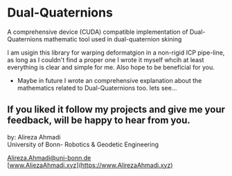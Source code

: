 # Dual-Quaternions
A comprehensive device (CUDA) compatible implementation of Dual-Quaternions mathematic tool used in dual-quaternion skining


I am usigin this library for warping deformatgion in a non-rigid ICP pipe-line, as long as I couldn't find a proper one I wrote it myself whcih at least everything is clear and simple for me. Also hope to be beneficial for you. 

* Maybe in future I wrote an comprehensive explanation about the mathematics related to Dual-Quaternions too. lets see...

If you liked it follow my projects and give me your feedback, will be happy to hear from you.
--- 
 by: Alireza Ahmadi                                     
 University of Bonn- Robotics & Geodetic Engineering
 
 Alireza.Ahmadi@uni-bonn.de                             
 [www.AliezaAhmadi.xyz](https://www.AlirezaAhmadi.xyz)
